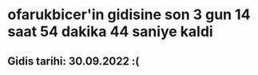 # ofarukbicer'in gidisine son 3 gun 14 saat 54 dakika 44 saniye kaldi

## Gidis tarihi: 30.09.2022 :(